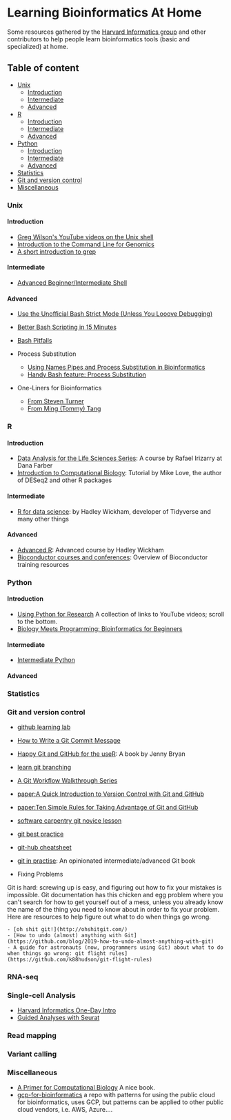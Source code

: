 # Learning Bioinformatics At Home

Some resources gathered by the [Harvard Informatics group](https://informatics.fas.harvard.edu) and other contributors to help people learn bioinformatics tools (basic and specialized) at home.

## Table of content

- [Unix](#unix)
  - [Introduction](#introduction)
  - [Intermediate](#intermediate)
  - [Advanced](#advanced)
- [R](#r)
  - [Introduction](#introduction-1)
  - [Intermediate](#intermediate-1)
  - [Advanced](#advanced-1)
- [Python](#python)
  - [Introduction](#introduction-2)
  - [Intermediate](#intermediate-2)
  - [Advanced](#advanced-2)
- [Statistics](#statistics)
- [Git and version control](#git-and-version-control)
- [Miscellaneous](#miscellaneous)

### Unix

#### Introduction

* [Greg Wilson's YouTube videos on the Unix shell](https://www.youtube.com/watch?v=U3iNcBtycaQ)
* [Introduction to the Command Line for Genomics](https://datacarpentry.org/shell-genomics/)
* [A short introduction to grep](https://informatics.fas.harvard.edu/short-introduction-to-grep.html)

#### Intermediate
* [Advanced Beginner/Intermediate Shell](https://github.com/ngs-docs/2016-adv-begin-shell-genomics)

#### Advanced

* [Use the Unofficial Bash Strict Mode (Unless You Looove Debugging)](http://redsymbol.net/articles/unofficial-bash-strict-mode/)
* [Better Bash Scripting in 15 Minutes](http://robertmuth.blogspot.com/2012/08/better-bash-scripting-in-15-minutes.html?m=1)
* [Bash Pitfalls](http://mywiki.wooledge.org/BashPitfalls)
* Process Substitution
    - [Using Names Pipes and Process Substitution in Bioinformatics](http://vincebuffalo.org/blog/2013/08/08/using-names-pipes-and-process-substitution-in-bioinformatics.html)
    - [Handy Bash feature: Process Substitution](https://medium.com/@joewalnes/handy-bash-feature-process-substitution-8eb6dce68133#.uz5pj9yer)

* One-Liners for Bioinformatics
    - [From Steven Turner](https://github.com/stephenturner/oneliners)
    - [From Ming (Tommy) Tang](https://github.com/crazyhottommy/bioinformatics-one-liners)

### R

#### Introduction
* [Data Analysis for the Life Sciences Series](http://rafalab.github.io/pages/harvardx.html): A course by Rafael Irizarry at Dana Farber
* [Introduction to Computational Biology](https://biodatascience.github.io/compbio/): Tutorial by Mike Love, the author of DESeq2 and other R packages

#### Intermediate
* [R for data science](https://r4ds.had.co.nz/): by Hadley Wickham, developer of Tidyverse and many other things

#### Advanced
* [Advanced R](https://adv-r.hadley.nz/): Advanced course by Hadley Wickham
* [Bioconductor courses and conferences](https://www.bioconductor.org/help/course-materials/): Overview of Bioconductor training resources

### Python

#### Introduction
* [Using Python for Research](http://rafalab.github.io/pages/harvardx.html) A collection of links to YouTube videos; scroll to the bottom.
* [Biology Meets Programming: Bioinformatics for Beginners](https://www.coursera.org/learn/bioinformatics)

#### Intermediate
* [Intermediate Python](https://github.com/yasoob/intermediatePython)

#### Advanced

### Statistics

### Git and version control

* [github learning lab](https://lab.github.com/)
* [How to Write a Git Commit Message](https://chris.beams.io/posts/git-commit/)
* [Happy Git and GitHub for the useR](http://happygitwithr.com/): A book by Jenny Bryan
* [learn git branching](http://learngitbranching.js.org/)
* [A Git Workflow Walkthrough Series](http://vallandingham.me/git-workflow.html)
* [paper:A Quick Introduction to Version Control with Git and GitHub](http://journals.plos.org/ploscompbiol/article?id=10.1371/journal.pcbi.1004668)
* [paper:Ten Simple Rules for Taking Advantage of Git and GitHub](http://journals.plos.org/ploscompbiol/article?id=10.1371%2Fjournal.pcbi.1004947)
* [software carpentry git novice lesson](http://swcarpentry.github.io/git-novice/)
* [git best practice](https://sethrobertson.github.io/GitBestPractices/)
* [git-hub cheatsheet](https://github.com/tiimgreen/github-cheat-sheet#readme)
* [git in practise](https://github.com/GitInPractice/GitInPractice#readme): An opinionated intermediate/advanced Git book

* Fixing Problems

Git is hard: screwing up is easy, and figuring out how to fix your mistakes is impossible. Git documentation has this chicken and egg problem where you can't search for how to get yourself out of a mess, unless you already know the name of the thing you need to know about in order to fix your problem. Here are resources to help figure out what to do when things go wrong.

    - [oh shit git!](http://ohshitgit.com/)
    - [How to undo (almost) anything with Git](https://github.com/blog/2019-how-to-undo-almost-anything-with-git)
    - A guide for astronauts (now, programmers using Git) about what to do when things go wrong: git flight rules](https://github.com/k88hudson/git-flight-rules)

### RNA-seq

### Single-cell Analysis

* [Harvard Informatics One-Day Intro](https://crazyhottommy.github.io/scRNA-seq-workshop-Fall-2019/)
* [Guided Analyses with Seurat](https://satijalab.org/seurat/vignettes.html)

### Read mapping

### Variant calling

### Miscellaneous

* [A Primer for Computational Biology](https://open.oregonstate.education/computationalbiology/) A nice book.
* [gcp-for-bioinformatics](https://github.com/lynnlangit/gcp-for-bioinformatics) a repo with patterns for using the public cloud for bioinformatics, uses GCP, but patterns can be applied to other public cloud vendors, i.e. AWS, Azure....
